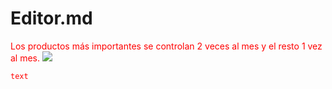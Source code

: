 # Editor.md
<span style="color:red">Los productos más importantes se controlan 2 veces al mes y el resto 1 vez al mes.</span>
![](https://pandao.github.io/editor.md/images/logos/editormd-logo-180x180.png)

<code style="color : red">text</code>

